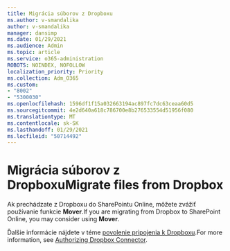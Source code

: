 ```yaml
---
title: Migrácia súborov z Dropboxu
ms.author: v-smandalika
author: v-smandalika
manager: dansimp
ms.date: 01/29/2021
ms.audience: Admin
ms.topic: article
ms.service: o365-administration
ROBOTS: NOINDEX, NOFOLLOW
localization_priority: Priority
ms.collection: Adm_O365
ms.custom:
- "8002"
- "5300030"
ms.openlocfilehash: 1596df1f15a032663194ac897fc7dc63ceaa60d5
ms.sourcegitcommit: 4e2d640a618c786700e8b276533554d51956f080
ms.translationtype: MT
ms.contentlocale: sk-SK
ms.lasthandoff: 01/29/2021
ms.locfileid: "50714492"
---
```

# <a name="migrate-files-from-dropbox"></a><span data-ttu-id="78fec-102">Migrácia súborov z Dropboxu</span><span class="sxs-lookup"><span data-stu-id="78fec-102">Migrate files from Dropbox</span></span>

<span data-ttu-id="78fec-103">Ak prechádzate z Dropboxu do SharePointu Online, môžete zvážiť používanie funkcie **Mover**.</span><span class="sxs-lookup"><span data-stu-id="78fec-103">If you are migrating from Dropbox to SharePoint Online, you may consider using **Mover**.</span></span>

<span data-ttu-id="78fec-104">Ďalšie informácie nájdete v téme [povolenie pripojenia k Dropboxu](https://docs.microsoft.com/sharepointmigration/mover-dropbox).</span><span class="sxs-lookup"><span data-stu-id="78fec-104">For more information, see [Authorizing Dropbox Connector](https://docs.microsoft.com/sharepointmigration/mover-dropbox).</span></span>

